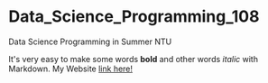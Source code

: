 # Data_Science_Programming_108
Data Science Programming in Summer NTU

It's very easy to make some words **bold** and other words *italic* with Markdown. My Website [link here!](https://leechiulan.github.io)